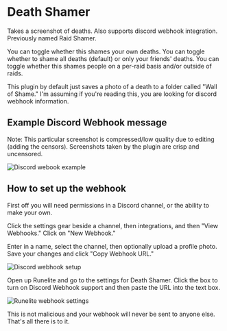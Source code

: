 # Death Shamer
Takes a screenshot of deaths. Also supports discord webhook integration. Previously named Raid Shamer.

You can toggle whether this shames your own deaths.
You can toggle whether to shame all deaths (default) or only your friends' deaths.
You can toggle whether this shames people on a per-raid basis and/or outside of raids.

This plugin by default just saves a photo of a death to a folder called "Wall of Shame." I'm assuming if you're reading this, you are looking for discord webhook information.

## Example Discord Webhook message

Note: This particular screenshot is compressed/low quality due to editing (adding the censors). Screenshots taken by the plugin are crisp and uncensored.

![Discord webook example](https://i.imgur.com/l83BtsS.png)

## How to set up the webhook

First off you will need permissions in a Discord channel, or the ability to make your own.

Click the settings gear beside a channel, then integrations, and then "View Webhooks." Click on "New Webhook."

Enter in a name, select the channel, then optionally upload a profile photo. Save your changes and click "Copy Webhook URL."

![Discord webhook setup](https://i.imgur.com/cWRSh8v.png)

Open up Runelite and go to the settings for Death Shamer. Click the box to turn on Discord Webhook support and then paste the URL into the text box.

![Runelite webhook settings](https://i.imgur.com/YYUZGp3.png)

This is not malicious and your webhook will never be sent to anyone else. That's all there is to it.
